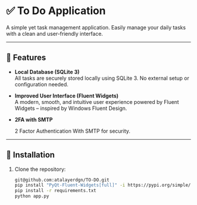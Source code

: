 # ✅ To Do Application

A simple yet task management application. Easily manage your daily tasks with a clean and user-friendly interface.

---

## 🚀 Features

- **Local Database (SQLite 3)**  
  All tasks are securely stored locally using SQLite 3. No external setup or configuration needed.

- **Improved User Interface (Fluent Widgets)**  
  A modern, smooth, and intuitive user experience powered by Fluent Widgets – inspired by Windows Fluent Design.
  
- **2FA with SMTP**

  2 Factor Authentication With SMTP for security.


---

## 🔧 Installation

1. Clone the repository:
   ```bash
   git@github.com:atalayerdgn/TO-DO.git
   pip install "PyQt-Fluent-Widgets[full]" -i https://pypi.org/simple/
   pip install -r requirements.txt
   python app.py
